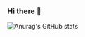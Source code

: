 ### Hi there 👋

![Anurag's GitHub stats](https://github-readme-stats.vercel.app/api?username=ValiyevAli&show_icons=true&theme=radical)

